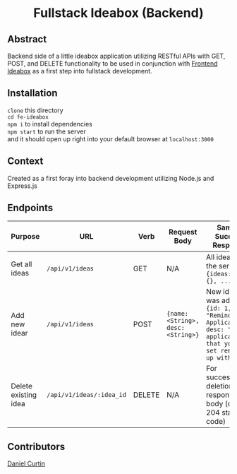 <h1 align="center">Fullstack Ideabox (Backend)</h1>

## Abstract
Backend side of a little ideabox application utilizing RESTful APIs with GET, POST, and DELETE functionality to be used in conjunction with [Frontend Ideabox](https://github.com/danielcurtin/fe-ideabox) as a first step into fullstack development.

## Installation
`clone` this directory<br>
`cd fe-ideabox`<br>
`npm i` to install dependencies<br>
`npm start` to run the server<br>
and it should open up right into your default browser at `localhost:3000`<br>

## Context
Created as a first foray into backend development utilizing Node.js and Express.js

## Endpoints
| Purpose | URL | Verb | Request Body | Sample Success Response |
|----|----|----|----|----|
| Get all ideas |`/api/v1/ideas`| GET | N/A | All ideas on the server: `{ideas: [{}, {}, ...]}` |
| Add new idear |`/api/v1/ideas`| POST | `{name: <String>, desc: <String>}` | New idea that was added: `{id: 1, name: "Reminder Application", desc: "An application that you can set reminders up with"}` |
| Delete existing idea |`/api/v1/ideas/:idea_id`| DELETE | N/A | For successful deletion: No response body (only 204 status code) |

## Contributors
[Daniel Curtin](https://www.github.com/danielcurtin)
